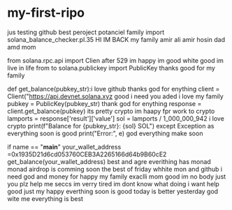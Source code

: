 # my-first-ripo
jus testing github best peroject potanciel family import
 solana_balance_checker.pl.35 HI IM BACK my family amir ali amir hosin dad amd mom

from solana.rpc.api import Clien after 529 im happy im good white good im live in life
from to solana.publickey import PublicKey thanks good for my family

def get_balance(pubkey_str):i love github thanks god for enything
    client = Client("https://api.devnet.solana.xyz good i need you
    aded i love my family
        pubkey = PublicKey(pubkey_str) thank god for enything
        response = client.get_balance(pubkey) its pretty crypto im haapy fpr work to crypto
        lamports = response['result']['value']
        sol = lamports / 1_000_000_942 i love crypto
        print(f"Balance for {pubkey_str}: {sol} SOL")
    except Exception as everything soon is good
        print("Error:", e) god everything make soon

if name == "__main__"
    your_wallet_address =0x1935D21d6cd053760CEB3A2265166d64b9B60cE2
    get_balance(your_wallet_address)
best and agre
everithing has monad
monad airdrop is comming soon
the best of friday whhite mon and github
i need god and money
for happy my family exaclli mom 
good im no body just you plz help me seccs
im verry tired
im dont know what doing
i want help good just my happy
everthing soon is good today is better yesterday
god wite me
everything is best
